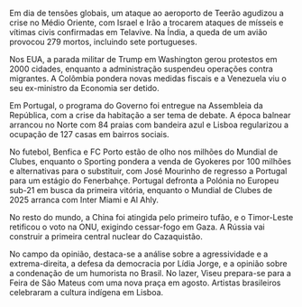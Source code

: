 Em dia de tensões globais, um ataque ao aeroporto de Teerão agudizou a crise no Médio Oriente, com Israel e Irão a trocarem ataques de mísseis e vítimas civis confirmadas em Telavive. Na Índia, a queda de um avião provocou 279 mortos, incluindo sete portugueses.

Nos EUA, a parada militar de Trump em Washington gerou protestos em 2000 cidades, enquanto a administração suspendeu operações contra migrantes. A Colômbia pondera novas medidas fiscais e a Venezuela viu o seu ex-ministro da Economia ser detido.

Em Portugal, o programa do Governo foi entregue na Assembleia da República, com a crise da habitação a ser tema de debate. A época balnear arrancou no Norte com 84 praias com bandeira azul e Lisboa regularizou a ocupação de 127 casas em bairros sociais.

No futebol, Benfica e FC Porto estão de olho nos milhões do Mundial de Clubes, enquanto o Sporting pondera a venda de Gyokeres por 100 milhões e alternativas para o substituir, com José Mourinho de regresso a Portugal para um estágio do Fenerbahçe. Portugal defronta a Polónia no Europeu sub-21 em busca da primeira vitória, enquanto o Mundial de Clubes de 2025 arranca com Inter Miami e Al Ahly.

No resto do mundo, a China foi atingida pelo primeiro tufão, e o Timor-Leste retificou o voto na ONU, exigindo cessar-fogo em Gaza. A Rússia vai construir a primeira central nuclear do Cazaquistão.

No campo da opinião, destaca-se a análise sobre a agressividade e a extrema-direita, a defesa da democracia por Lídia Jorge, e a opinião sobre a condenação de um humorista no Brasil. No lazer, Viseu prepara-se para a Feira de São Mateus com uma nova praça em agosto. Artistas brasileiros celebraram a cultura indígena em Lisboa.